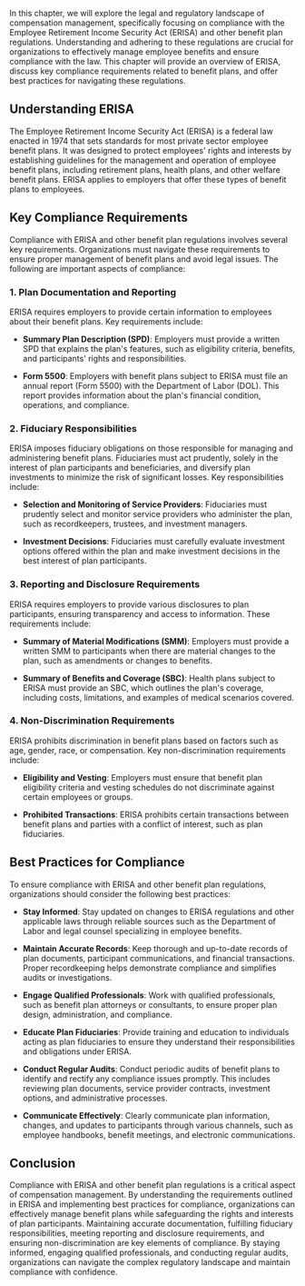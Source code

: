 
In this chapter, we will explore the legal and regulatory landscape of compensation management, specifically focusing on compliance with the Employee Retirement Income Security Act (ERISA) and other benefit plan regulations. Understanding and adhering to these regulations are crucial for organizations to effectively manage employee benefits and ensure compliance with the law. This chapter will provide an overview of ERISA, discuss key compliance requirements related to benefit plans, and offer best practices for navigating these regulations.

**Understanding ERISA**
-----------------------

The Employee Retirement Income Security Act (ERISA) is a federal law enacted in 1974 that sets standards for most private sector employee benefit plans. It was designed to protect employees' rights and interests by establishing guidelines for the management and operation of employee benefit plans, including retirement plans, health plans, and other welfare benefit plans. ERISA applies to employers that offer these types of benefit plans to employees.

**Key Compliance Requirements**
-------------------------------

Compliance with ERISA and other benefit plan regulations involves several key requirements. Organizations must navigate these requirements to ensure proper management of benefit plans and avoid legal issues. The following are important aspects of compliance:

### **1. Plan Documentation and Reporting**

ERISA requires employers to provide certain information to employees about their benefit plans. Key requirements include:

* **Summary Plan Description (SPD)**: Employers must provide a written SPD that explains the plan's features, such as eligibility criteria, benefits, and participants' rights and responsibilities.

* **Form 5500**: Employers with benefit plans subject to ERISA must file an annual report (Form 5500) with the Department of Labor (DOL). This report provides information about the plan's financial condition, operations, and compliance.

### **2. Fiduciary Responsibilities**

ERISA imposes fiduciary obligations on those responsible for managing and administering benefit plans. Fiduciaries must act prudently, solely in the interest of plan participants and beneficiaries, and diversify plan investments to minimize the risk of significant losses. Key responsibilities include:

* **Selection and Monitoring of Service Providers**: Fiduciaries must prudently select and monitor service providers who administer the plan, such as recordkeepers, trustees, and investment managers.

* **Investment Decisions**: Fiduciaries must carefully evaluate investment options offered within the plan and make investment decisions in the best interest of plan participants.

### **3. Reporting and Disclosure Requirements**

ERISA requires employers to provide various disclosures to plan participants, ensuring transparency and access to information. These requirements include:

* **Summary of Material Modifications (SMM)**: Employers must provide a written SMM to participants when there are material changes to the plan, such as amendments or changes to benefits.

* **Summary of Benefits and Coverage (SBC)**: Health plans subject to ERISA must provide an SBC, which outlines the plan's coverage, including costs, limitations, and examples of medical scenarios covered.

### **4. Non-Discrimination Requirements**

ERISA prohibits discrimination in benefit plans based on factors such as age, gender, race, or compensation. Key non-discrimination requirements include:

* **Eligibility and Vesting**: Employers must ensure that benefit plan eligibility criteria and vesting schedules do not discriminate against certain employees or groups.

* **Prohibited Transactions**: ERISA prohibits certain transactions between benefit plans and parties with a conflict of interest, such as plan fiduciaries.

**Best Practices for Compliance**
---------------------------------

To ensure compliance with ERISA and other benefit plan regulations, organizations should consider the following best practices:

* **Stay Informed**: Stay updated on changes to ERISA regulations and other applicable laws through reliable sources such as the Department of Labor and legal counsel specializing in employee benefits.

* **Maintain Accurate Records**: Keep thorough and up-to-date records of plan documents, participant communications, and financial transactions. Proper recordkeeping helps demonstrate compliance and simplifies audits or investigations.

* **Engage Qualified Professionals**: Work with qualified professionals, such as benefit plan attorneys or consultants, to ensure proper plan design, administration, and compliance.

* **Educate Plan Fiduciaries**: Provide training and education to individuals acting as plan fiduciaries to ensure they understand their responsibilities and obligations under ERISA.

* **Conduct Regular Audits**: Conduct periodic audits of benefit plans to identify and rectify any compliance issues promptly. This includes reviewing plan documents, service provider contracts, investment options, and administrative processes.

* **Communicate Effectively**: Clearly communicate plan information, changes, and updates to participants through various channels, such as employee handbooks, benefit meetings, and electronic communications.

**Conclusion**
--------------

Compliance with ERISA and other benefit plan regulations is a critical aspect of compensation management. By understanding the requirements outlined in ERISA and implementing best practices for compliance, organizations can effectively manage benefit plans while safeguarding the rights and interests of plan participants. Maintaining accurate documentation, fulfilling fiduciary responsibilities, meeting reporting and disclosure requirements, and ensuring non-discrimination are key elements of compliance. By staying informed, engaging qualified professionals, and conducting regular audits, organizations can navigate the complex regulatory landscape and maintain compliance with confidence.
